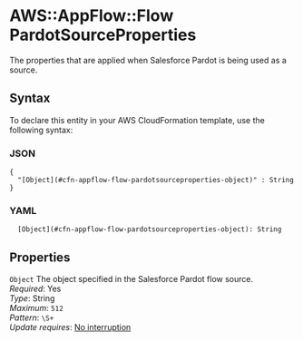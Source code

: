 # AWS::AppFlow::Flow PardotSourceProperties<a name="aws-properties-appflow-flow-pardotsourceproperties"></a>

The properties that are applied when Salesforce Pardot is being used as a source\.

## Syntax<a name="aws-properties-appflow-flow-pardotsourceproperties-syntax"></a>

To declare this entity in your AWS CloudFormation template, use the following syntax:

### JSON<a name="aws-properties-appflow-flow-pardotsourceproperties-syntax.json"></a>

```
{
  "[Object](#cfn-appflow-flow-pardotsourceproperties-object)" : String
}
```

### YAML<a name="aws-properties-appflow-flow-pardotsourceproperties-syntax.yaml"></a>

```
  [Object](#cfn-appflow-flow-pardotsourceproperties-object): String
```

## Properties<a name="aws-properties-appflow-flow-pardotsourceproperties-properties"></a>

`Object` <a name="cfn-appflow-flow-pardotsourceproperties-object"></a>
The object specified in the Salesforce Pardot flow source\.  
_Required_: Yes  
_Type_: String  
_Maximum_: `512`  
_Pattern_: `\S+`  
_Update requires_: [No interruption](https://docs.aws.amazon.com/AWSCloudFormation/latest/UserGuide/using-cfn-updating-stacks-update-behaviors.html#update-no-interrupt)
